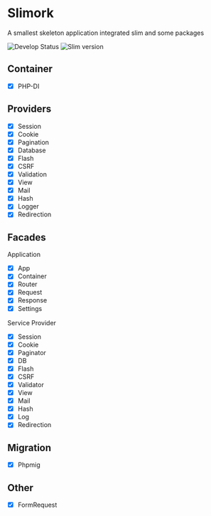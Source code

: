 # Slimork

A smallest skeleton application integrated slim and some packages

![Develop Status](https://img.shields.io/badge/status-beta-%230088FF.svg)
![Slim version](https://img.shields.io/badge/slim-3.x-green.svg)

## Container

- [X] PHP-DI

## Providers

- [X] Session
- [X] Cookie
- [X] Pagination
- [X] Database
- [X] Flash
- [X] CSRF
- [X] Validation
- [X] View
- [X] Mail
- [X] Hash
- [X] Logger
- [X] Redirection

## Facades

Application

- [X] App
- [X] Container
- [X] Router
- [X] Request
- [X] Response
- [X] Settings

Service Provider

- [X] Session
- [X] Cookie
- [X] Paginator
- [X] DB
- [X] Flash
- [X] CSRF
- [X] Validator
- [X] View
- [X] Mail
- [X] Hash
- [X] Log
- [X] Redirection

## Migration

- [X] Phpmig

## Other

- [X] FormRequest
